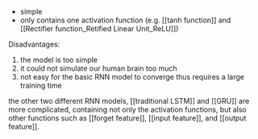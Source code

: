 - simple
- only contains one activation function (e.g. [[tanh function]] and [[Rectifier function_Retified Linear Unit_ReLU]])

Disadvantages:
1. the model is too simple
2. it could not simulate our human brain too much
3. not easy for the basic RNN model to converge thus requires a large training time

the other two different RNN models, [[traditional LSTM]] and [[GRU]] are more complicated, containing not only the activation functions, but also other functions such as [[forget feature]], [[input feature]], and [[output feature]].